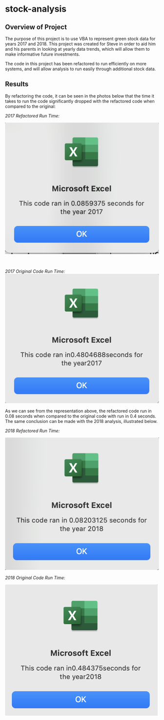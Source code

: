 # stock-analysis

## Overview of Project

The purpose of this project is to use VBA to represent green stock data for years 2017 and 2018. This project was created for Steve in order to aid him and his parents in looking at yearly data trends, which will allow them to make informative future investments. 

The code in this project has been refactored to run efficiently on more systems, and will allow analysis to run easily through additional stock data. 

## Results 

By refactoring the code, it can be seen in the photos below that the time it takes to run the code significantly dropped with the refactored code when compared to the original: 

*2017 Refactored Run Time:*

![Image of 2017 Refactored Run Time](https://github.com/patrickryanpo/stock-analysis/blob/main/Resources/VBA_Challenge_2017.png)

<br />

*2017 Original Code Run Time:*
![Image of 2017 Original Run Time](https://github.com/patrickryanpo/stock-analysis/blob/main/Resources/2017%20Original%20Code.png)

As we can see from the representation above, the refactored code run in 0.08 seconds when compared to the original code with run in 0.4 seconds. The same conclusion can be made with the 2018 analysis, illustrated below. 

*2018 Refactored Run Time:*

![Image of 2018 Refactored Run Time](https://github.com/patrickryanpo/stock-analysis/blob/main/Resources/VBA_Challenge_2018.png)

*2018 Original Code Run Time:* 

![Image of 2018 Original Code Run Time](https://github.com/patrickryanpo/stock-analysis/blob/main/Resources/2018%20Original%20Code%20Run%20Time.png)



